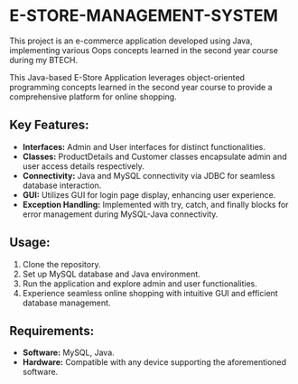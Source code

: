 # E-STORE-MANAGEMENT-SYSTEM
This project is an e-commerce application developed using Java, implementing various Oops concepts learned in the second year course during my BTECH.

This Java-based E-Store Application leverages object-oriented programming concepts learned in the second year course to provide a comprehensive platform for online shopping.

## Key Features:
- **Interfaces:** Admin and User interfaces for distinct functionalities.
- **Classes:** ProductDetails and Customer classes encapsulate admin and user access details respectively.
- **Connectivity:** Java and MySQL connectivity via JDBC for seamless database interaction.
- **GUI:** Utilizes GUI for login page display, enhancing user experience.
- **Exception Handling:** Implemented with try, catch, and finally blocks for error management during MySQL-Java connectivity.

## Usage:
1. Clone the repository.
2. Set up MySQL database and Java environment.
3. Run the application and explore admin and user functionalities.
4. Experience seamless online shopping with intuitive GUI and efficient database management.

## Requirements:
- **Software:** MySQL, Java.
- **Hardware:** Compatible with any device supporting the aforementioned software.

